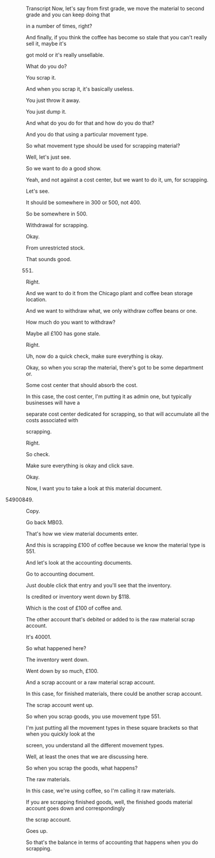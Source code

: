  
Transcript
Now, let's say from first grade, we move the material to second grade and you can keep doing that

in a number of times, right?

And finally, if you think the coffee has become so stale that you can't really sell it, maybe it's

got mold or it's really unsellable.

What do you do?

You scrap it.

And when you scrap it, it's basically useless.

You just throw it away.

You just dump it.

And what do you do for that and how do you do that?

And you do that using a particular movement type.

So what movement type should be used for scrapping material?

Well, let's just see.

So we want to do a good show.

Yeah, and not against a cost center, but we want to do it, um, for scrapping.

Let's see.

It should be somewhere in 300 or 500, not 400.

So be somewhere in 500.

Withdrawal for scrapping.

Okay.

From unrestricted stock.

That sounds good.

551.

Right.

And we want to do it from the Chicago plant and coffee bean storage location.

And we want to withdraw what, we only withdraw coffee beans or one.

How much do you want to withdraw?

Maybe all £100 has gone stale.

Right.

Uh, now do a quick check, make sure everything is okay.

Okay, so when you scrap the material, there's got to be some department or.

Some cost center that should absorb the cost.

In this case, the cost center, I'm putting it as admin one, but typically businesses will have a

separate cost center dedicated for scrapping, so that will accumulate all the costs associated with

scrapping.

Right.

So check.

Make sure everything is okay and click save.

Okay.

Now, I want you to take a look at this material document.

54900849.

Copy.

Go back MB03.

That's how we view material documents enter.

And this is scrapping £100 of coffee because we know the material type is 551.

And let's look at the accounting documents.

Go to accounting document.

Just double click that entry and you'll see that the inventory.

Is credited or inventory went down by $118.

Which is the cost of £100 of coffee and.

The other account that's debited or added to is the raw material scrap account.

It's 40001.

So what happened here?

The inventory went down.

Went down by so much, £100.

And a scrap account or a raw material scrap account.

In this case, for finished materials, there could be another scrap account.

The scrap account went up.

So when you scrap goods, you use movement type 551.

I'm just putting all the movement types in these square brackets so that when you quickly look at the

screen, you understand all the different movement types.

Well, at least the ones that we are discussing here.

So when you scrap the goods, what happens?

The raw materials.

In this case, we're using coffee, so I'm calling it raw materials.

If you are scrapping finished goods, well, the finished goods material account goes down and correspondingly

the scrap account.

Goes up.

So that's the balance in terms of accounting that happens when you do scrapping.


